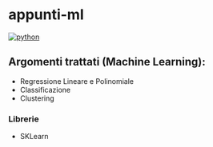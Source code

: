 # appunti-ml
[![python](https://img.shields.io/badge/python-3.0-orange.svg)]()

## Argomenti trattati (Machine Learning):
- Regressione Lineare e Polinomiale
- Classificazione
- Clustering

### Librerie
- SKLearn
